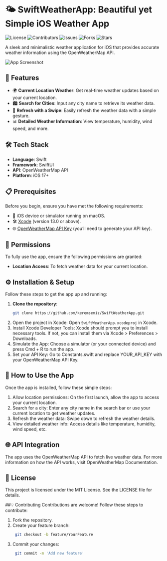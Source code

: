 # 🌤️ SwiftWeatherApp: Beautiful yet Simple iOS Weather App

![License](https://img.shields.io/github/license/keremsemiz/SwiftWeatherApp)
![Contributors](https://img.shields.io/github/contributors/keremsemiz/SwiftWeatherApp)
![Issues](https://img.shields.io/github/issues/keremsemiz/SwiftWeatherApp)
![Forks](https://img.shields.io/github/forks/keremsemiz/SwiftWeatherApp)
![Stars](https://img.shields.io/github/stars/keremsemiz/SwiftWeatherApp)

A sleek and minimalistic weather application for iOS that provides accurate weather information using the OpenWeatherMap API.

![App Screenshot](https://github.com/user-attachments/assets/1a2e6246-0c40-4a15-9bba-9c6292a59ef7)

## 🚀 Features

- 🌍 **Current Location Weather**: Get real-time weather updates based on your current location.
- 🏙️ **Search for Cities**: Input any city name to retrieve its weather data.
- 🔄 **Refresh with a Swipe**: Easily refresh the weather data with a simple gesture.
- 📊 **Detailed Weather Information**: View temperature, humidity, wind speed, and more.

## 🛠️ Tech Stack

- **Language**: Swift
- **Framework**: SwiftUI
- **API**: OpenWeatherMap API
- **Platform**: iOS 17+

## 📋 Prerequisites

Before you begin, ensure you have met the following requirements:

- 📱 iOS device or simulator running on macOS.
- 🛠️ [Xcode](https://developer.apple.com/xcode/) (version 13.0 or above).
- 🌐 [OpenWeatherMap API Key](https://home.openweathermap.org/users/sign_up) (you’ll need to generate your API key).

## 🛑 Permissions

To fully use the app, ensure the following permissions are granted:

- **Location Access**: To fetch weather data for your current location.

## ⚙️ Installation & Setup

Follow these steps to get the app up and running:

1. **Clone the repository**:
   ```bash
   git clone https://github.com/keremsemiz/SwiftWeatherApp.git
2. Open the project in Xcode: Open `SwiftWeatherApp.xcodeproj` in Xcode.
3. Install Xcode Developer Tools: Xcode should prompt you to install necessary tools. If not, you can install them via Xcode > Preferences > Downloads.
4. Simulate the App: Choose a simulator (or your connected device) and press Cmd + R to run the app.
5. Set your API Key: Go to Constants.swift and replace YOUR_API_KEY with your OpenWeatherMap API Key.

## 📱 How to Use the App
Once the app is installed, follow these simple steps:

1. Allow location permissions: On the first launch, allow the app to access your current location.
2. Search for a city: Enter any city name in the search bar or use your current location to get weather updates.
3. Refresh the weather data: Swipe down to refresh the weather details.
4. View detailed weather info: Access details like temperature, humidity, wind speed, etc.

## 🌐 API Integration
The app uses the OpenWeatherMap API to fetch live weather data. For more information on how the API works, visit OpenWeatherMap Documentation.

## 📝 License
This project is licensed under the MIT License. See the LICENSE file for details.

##💡 Contributing
Contributions are welcome! Follow these steps to contribute:

1. Fork the repository.
2. Create your feature branch:
   ```bash
    git checkout -b feature/YourFeature
3. Commit your changes:
   ```bash
    git commit -m 'Add new feature'
